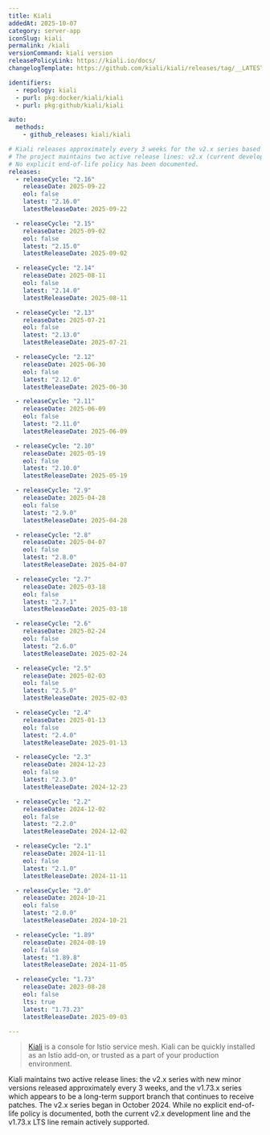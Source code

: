 ```yaml
---
title: Kiali
addedAt: 2025-10-07
category: server-app
iconSlug: kiali
permalink: /kiali
versionCommand: kiali version
releasePolicyLink: https://kiali.io/docs/
changelogTemplate: https://github.com/kiali/kiali/releases/tag/__LATEST__

identifiers:
  - repology: kiali
  - purl: pkg:docker/kiali/kiali
  - purl: pkg:github/kiali/kiali

auto:
  methods:
    - github_releases: kiali/kiali

# Kiali releases approximately every 3 weeks for the v2.x series based on recent release history.
# The project maintains two active release lines: v2.x (current development) and v1.73.x (LTS).
# No explicit end-of-life policy has been documented.
releases:
  - releaseCycle: "2.16"
    releaseDate: 2025-09-22
    eol: false
    latest: "2.16.0"
    latestReleaseDate: 2025-09-22

  - releaseCycle: "2.15"
    releaseDate: 2025-09-02
    eol: false
    latest: "2.15.0"
    latestReleaseDate: 2025-09-02

  - releaseCycle: "2.14"
    releaseDate: 2025-08-11
    eol: false
    latest: "2.14.0"
    latestReleaseDate: 2025-08-11

  - releaseCycle: "2.13"
    releaseDate: 2025-07-21
    eol: false
    latest: "2.13.0"
    latestReleaseDate: 2025-07-21

  - releaseCycle: "2.12"
    releaseDate: 2025-06-30
    eol: false
    latest: "2.12.0"
    latestReleaseDate: 2025-06-30

  - releaseCycle: "2.11"
    releaseDate: 2025-06-09
    eol: false
    latest: "2.11.0"
    latestReleaseDate: 2025-06-09

  - releaseCycle: "2.10"
    releaseDate: 2025-05-19
    eol: false
    latest: "2.10.0"
    latestReleaseDate: 2025-05-19

  - releaseCycle: "2.9"
    releaseDate: 2025-04-28
    eol: false
    latest: "2.9.0"
    latestReleaseDate: 2025-04-28

  - releaseCycle: "2.8"
    releaseDate: 2025-04-07
    eol: false
    latest: "2.8.0"
    latestReleaseDate: 2025-04-07

  - releaseCycle: "2.7"
    releaseDate: 2025-03-18
    eol: false
    latest: "2.7.1"
    latestReleaseDate: 2025-03-18

  - releaseCycle: "2.6"
    releaseDate: 2025-02-24
    eol: false
    latest: "2.6.0"
    latestReleaseDate: 2025-02-24

  - releaseCycle: "2.5"
    releaseDate: 2025-02-03
    eol: false
    latest: "2.5.0"
    latestReleaseDate: 2025-02-03

  - releaseCycle: "2.4"
    releaseDate: 2025-01-13
    eol: false
    latest: "2.4.0"
    latestReleaseDate: 2025-01-13

  - releaseCycle: "2.3"
    releaseDate: 2024-12-23
    eol: false
    latest: "2.3.0"
    latestReleaseDate: 2024-12-23

  - releaseCycle: "2.2"
    releaseDate: 2024-12-02
    eol: false
    latest: "2.2.0"
    latestReleaseDate: 2024-12-02

  - releaseCycle: "2.1"
    releaseDate: 2024-11-11
    eol: false
    latest: "2.1.0"
    latestReleaseDate: 2024-11-11

  - releaseCycle: "2.0"
    releaseDate: 2024-10-21
    eol: false
    latest: "2.0.0"
    latestReleaseDate: 2024-10-21

  - releaseCycle: "1.89"
    releaseDate: 2024-08-19
    eol: false
    latest: "1.89.8"
    latestReleaseDate: 2024-11-05

  - releaseCycle: "1.73"
    releaseDate: 2023-08-28
    eol: false
    lts: true
    latest: "1.73.23"
    latestReleaseDate: 2025-09-03

---
```


> [Kiali](https://kiali.io/) is a console for Istio service mesh. Kiali can be quickly installed as an Istio add-on, or trusted as a part of your production environment.

Kiali maintains two active release lines: the v2.x series with new minor versions released approximately every 3 weeks, and the v1.73.x series which appears to be a long-term support branch that continues to receive patches. The v2.x series began in October 2024. While no explicit end-of-life policy is documented, both the current v2.x development line and the v1.73.x LTS line remain actively supported.